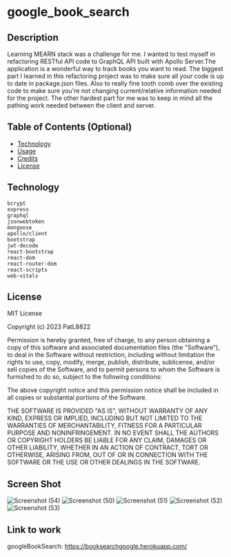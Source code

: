# google_book_search

## Description

Learning MEARN stack was a challenge for me. I wanted to test myself in refactoring
RESTful API code to GraphQL API built with Apollo Server.The application is a wonderful way to track books you want to read. The biggest part I learned in this refactoring project was to make sure all your code is up to date in package.json files. Also to really fine tooth comb over the existing code to make sure you're not changing current/relative information needed for the project. The other hardest part for me was to keep in mind all the pathing work needed between the client and server.

## Table of Contents (Optional)

- [Technology](#Technology)
- [Usage](#usage)
- [Credits](#credits)
- [License](#license)

## Technology

    bcrypt
    express
    graphql
    jsonwebtoken
    mongoose
    apollo/client
    bootstrap
    jwt-decode
    react-bootstrap
    react-dom
    react-router-dom
    react-scripts
    web-vitals
## License

MIT License

Copyright (c) 2023 PatL8822

Permission is hereby granted, free of charge, to any person obtaining a copy
of this software and associated documentation files (the "Software"), to deal
in the Software without restriction, including without limitation the rights
to use, copy, modify, merge, publish, distribute, sublicense, and/or sell
copies of the Software, and to permit persons to whom the Software is
furnished to do so, subject to the following conditions:

The above copyright notice and this permission notice shall be included in all
copies or substantial portions of the Software.

THE SOFTWARE IS PROVIDED "AS IS", WITHOUT WARRANTY OF ANY KIND, EXPRESS OR
IMPLIED, INCLUDING BUT NOT LIMITED TO THE WARRANTIES OF MERCHANTABILITY,
FITNESS FOR A PARTICULAR PURPOSE AND NONINFRINGEMENT. IN NO EVENT SHALL THE
AUTHORS OR COPYRIGHT HOLDERS BE LIABLE FOR ANY CLAIM, DAMAGES OR OTHER
LIABILITY, WHETHER IN AN ACTION OF CONTRACT, TORT OR OTHERWISE, ARISING FROM,
OUT OF OR IN CONNECTION WITH THE SOFTWARE OR THE USE OR OTHER DEALINGS IN THE
SOFTWARE.

## Screen Shot
![Screenshot (54)](https://user-images.githubusercontent.com/110148234/216530236-643dc47c-ca44-41c6-9cdc-f4d7685b7f6d.png)
![Screenshot (50)](https://user-images.githubusercontent.com/110148234/216530242-9f722c4e-28c9-40e0-9849-7173c91c49df.png)
![Screenshot (51)](https://user-images.githubusercontent.com/110148234/216530245-67340157-8e26-45f9-8dd3-f79df52d29d7.png)
![Screenshot (52)](https://user-images.githubusercontent.com/110148234/216530250-dadec482-c8c0-4404-baa0-0a8d942de599.png)
![Screenshot (53)](https://user-images.githubusercontent.com/110148234/216530259-7b40a49b-f82d-4f4d-bad7-6392ad3e7ae0.png)

## Link to work
googleBookSearch: https://booksearchgoogle.herokuapp.com/
